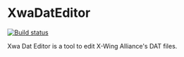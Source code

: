 # XwaDatEditor

[![Build status](https://ci.appveyor.com/api/projects/status/n2w7q8kl9w876r0s/branch/master?svg=true)](https://ci.appveyor.com/project/JeremyAnsel/xwadateditor/branch/master)

Xwa Dat Editor is a tool to edit X-Wing Alliance's DAT files.
